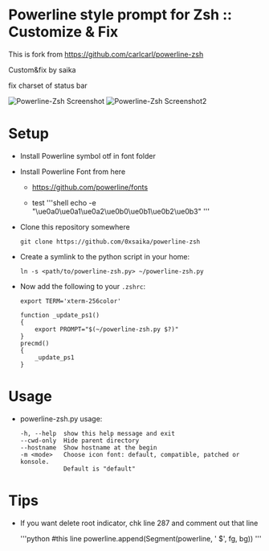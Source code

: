 Powerline style prompt for Zsh :: Customize & Fix
===============================
This is fork from https://github.com/carlcarl/powerline-zsh

Custom&fix by saika

fix charset of status bar

![Powerline-Zsh Screenshot](http://i.imgur.com/QfDe3yP.png)
![Powerline-Zsh Screenshot2](http://i.imgur.com/f1kQcLv.png)


Setup
===============================
 * Install Powerline symbol otf in font folder

 * Install Powerline Font from here

	 * https://github.com/powerline/fonts

	 * test
	 '''shell
	 echo -e "\ue0a0\ue0a1\ue0a2\ue0b0\ue0b1\ue0b2\ue0b3"
	 '''

 * Clone this repository somewhere
    ```shell
    git clone https://github.com/0xsaika/powerline-zsh
    ```	

 * Create a symlink to the python script in your home:
   
    ```shell
    ln -s <path/to/powerline-zsh.py> ~/powerline-zsh.py
    ```


 * Now add the following to your `.zshrc`:

    ```shell
    export TERM='xterm-256color'
    ```

	```shell
	function _update_ps1()
	{
	    export PROMPT="$(~/powerline-zsh.py $?)"
	}
	precmd()
	{
	    _update_ps1
	}
	```


Usage
===============================

 * powerline-zsh.py usage:

	```shell
	-h, --help  show this help message and exit
	--cwd-only  Hide parent directory
	--hostname  Show hostname at the begin
	-m <mode>   Choose icon font: default, compatible, patched or konsole.
	            Default is "default"
	```


Tips
===============================

 * If you want delete root indicator, chk line 287 and comment out that line

	'''python
	#this line
	powerline.append(Segment(powerline, ' $', fg, bg))
	'''